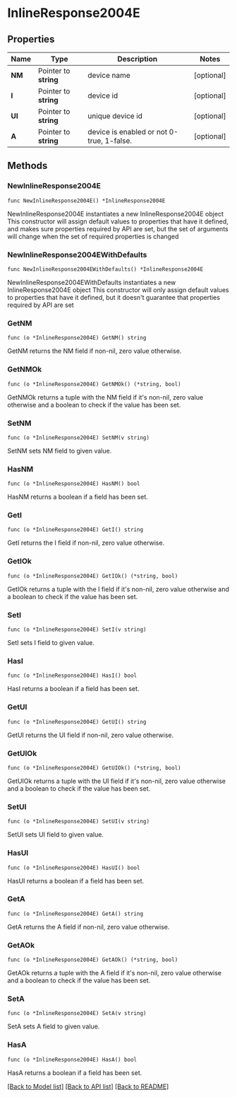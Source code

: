 # InlineResponse2004E

## Properties

Name | Type | Description | Notes
------------ | ------------- | ------------- | -------------
**NM** | Pointer to **string** | device name | [optional] 
**I** | Pointer to **string** | device id | [optional] 
**UI** | Pointer to **string** | unique device id | [optional] 
**A** | Pointer to **string** | device is enabled or not 0-true, 1-false. | [optional] 

## Methods

### NewInlineResponse2004E

`func NewInlineResponse2004E() *InlineResponse2004E`

NewInlineResponse2004E instantiates a new InlineResponse2004E object
This constructor will assign default values to properties that have it defined,
and makes sure properties required by API are set, but the set of arguments
will change when the set of required properties is changed

### NewInlineResponse2004EWithDefaults

`func NewInlineResponse2004EWithDefaults() *InlineResponse2004E`

NewInlineResponse2004EWithDefaults instantiates a new InlineResponse2004E object
This constructor will only assign default values to properties that have it defined,
but it doesn't guarantee that properties required by API are set

### GetNM

`func (o *InlineResponse2004E) GetNM() string`

GetNM returns the NM field if non-nil, zero value otherwise.

### GetNMOk

`func (o *InlineResponse2004E) GetNMOk() (*string, bool)`

GetNMOk returns a tuple with the NM field if it's non-nil, zero value otherwise
and a boolean to check if the value has been set.

### SetNM

`func (o *InlineResponse2004E) SetNM(v string)`

SetNM sets NM field to given value.

### HasNM

`func (o *InlineResponse2004E) HasNM() bool`

HasNM returns a boolean if a field has been set.

### GetI

`func (o *InlineResponse2004E) GetI() string`

GetI returns the I field if non-nil, zero value otherwise.

### GetIOk

`func (o *InlineResponse2004E) GetIOk() (*string, bool)`

GetIOk returns a tuple with the I field if it's non-nil, zero value otherwise
and a boolean to check if the value has been set.

### SetI

`func (o *InlineResponse2004E) SetI(v string)`

SetI sets I field to given value.

### HasI

`func (o *InlineResponse2004E) HasI() bool`

HasI returns a boolean if a field has been set.

### GetUI

`func (o *InlineResponse2004E) GetUI() string`

GetUI returns the UI field if non-nil, zero value otherwise.

### GetUIOk

`func (o *InlineResponse2004E) GetUIOk() (*string, bool)`

GetUIOk returns a tuple with the UI field if it's non-nil, zero value otherwise
and a boolean to check if the value has been set.

### SetUI

`func (o *InlineResponse2004E) SetUI(v string)`

SetUI sets UI field to given value.

### HasUI

`func (o *InlineResponse2004E) HasUI() bool`

HasUI returns a boolean if a field has been set.

### GetA

`func (o *InlineResponse2004E) GetA() string`

GetA returns the A field if non-nil, zero value otherwise.

### GetAOk

`func (o *InlineResponse2004E) GetAOk() (*string, bool)`

GetAOk returns a tuple with the A field if it's non-nil, zero value otherwise
and a boolean to check if the value has been set.

### SetA

`func (o *InlineResponse2004E) SetA(v string)`

SetA sets A field to given value.

### HasA

`func (o *InlineResponse2004E) HasA() bool`

HasA returns a boolean if a field has been set.


[[Back to Model list]](../README.md#documentation-for-models) [[Back to API list]](../README.md#documentation-for-api-endpoints) [[Back to README]](../README.md)


